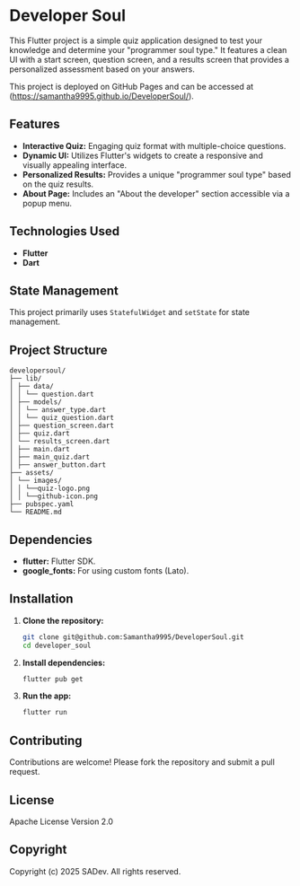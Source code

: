 # Developer Soul

This Flutter project is a simple quiz application designed to test your knowledge and determine your "programmer soul type." It features a clean UI with a start screen, question screen, and a results screen that provides a personalized assessment based on your answers.

This project is deployed on GitHub Pages and can be accessed at (https://samantha9995.github.io/DeveloperSoul/).

## Features

*   **Interactive Quiz:** Engaging quiz format with multiple-choice questions.
*   **Dynamic UI:** Utilizes Flutter's widgets to create a responsive and visually appealing interface.
*   **Personalized Results:** Provides a unique "programmer soul type" based on the quiz results.
*   **About Page:** Includes an "About the developer" section accessible via a popup menu.

## Technologies Used

*   **Flutter**
*   **Dart**

## State Management

This project primarily uses `StatefulWidget` and `setState` for state management. 

## Project Structure
```
developersoul/ 
├── lib/
│ ├── data/ 
│ │ └── question.dart 
│ ├── models/ 
│ │ └── answer_type.dart
│ │ └── quiz_question.dart
│ ├── question_screen.dart 
│ ├── quiz.dart
│ └── results_screen.dart  
│ ├── main.dart
│ ├── main_quiz.dart 
│ ├── answer_button.dart 
├── assets/ 
│ └── images/ 
│ │ └──quiz-logo.png 
│ │ └──github-icon.png 
├── pubspec.yaml  
└── README.md
```

## Dependencies

*   **flutter:**  Flutter SDK.
*   **google\_fonts:** For using custom fonts (Lato).

## Installation

1.  **Clone the repository:**

    ```bash
    git clone git@github.com:Samantha9995/DeveloperSoul.git
    cd developer_soul
    ```

2.  **Install dependencies:**

    ```bash
    flutter pub get
    ```

3.  **Run the app:**

    ```bash
    flutter run
    ```

## Contributing

Contributions are welcome! Please fork the repository and submit a pull request.

## License

Apache License Version 2.0 

## Copyright

Copyright (c) 2025 SADev. All rights reserved.